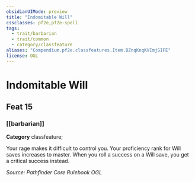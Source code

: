 ```yaml
---
obsidianUIMode: preview
title: "Indomitable Will"
cssclasses: pf2e,pf2e-spell
tags:
  - trait/barbarian
  - trait/common
  - category/classfeature
aliases: "Compendium.pf2e.classfeatures.Item.BZnqKnqKVImjSIFE"
license: OGL
---
```

# Indomitable Will
## Feat 15
### [[barbarian]]

**Category** classfeature; 




Your rage makes it difficult to control you. Your proficiency rank for Will saves increases to master. When you roll a success on a Will save, you get a critical success instead.

*Source: Pathfinder Core Rulebook*
*OGL*